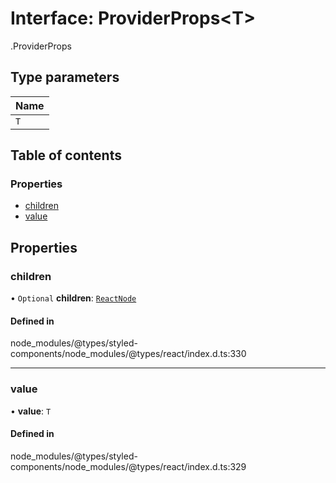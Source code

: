 # Interface: ProviderProps<T\>

[<internal>](../wiki/%3Cinternal%3E).ProviderProps

## Type parameters

| Name |
| :------ |
| `T` |

## Table of contents

### Properties

- [children](../wiki/%3Cinternal%3E.ProviderProps#children-1)
- [value](../wiki/%3Cinternal%3E.ProviderProps#value-1)

## Properties

### children

• `Optional` **children**: [`ReactNode`](../wiki/%3Cinternal%3E#reactnode-1)

#### Defined in

node_modules/@types/styled-components/node_modules/@types/react/index.d.ts:330

___

### value

• **value**: `T`

#### Defined in

node_modules/@types/styled-components/node_modules/@types/react/index.d.ts:329
